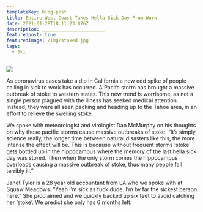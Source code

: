 ```yaml
---
templateKey: blog-post
title: Entire West Coast Takes Hella Sick Day From Work
date: 2021-01-28T18:11:23.076Z
description: _______________________
featuredpost: true
featuredimage: /img/stoked.jpg
tags:
  - Ski
---
```

![](/img/stoked.jpg)

As coronavirus cases take a dip in California a new odd spike of people calling in sick to work has occurred. A Pacifc storm has brought a massive outbreak of stoke to western states. This new trend is worrisome, as not a single person plagued with the illness has seeked medical attention. Instead, they were all seen packing and heading up to the Tahoe area, in an effort to relieve the swelling stoke.



We spoke with meteorologist and virologist Dan McMurphy on his thoughts on why these pacific storms cause massive outbreaks of stoke. “It’s simply science really, the longer time between natural disasters like this, the more intense the effect will be. This is because without frequent storms ‘stoke’ gets bottled up in the hippocampus where the memory of the last hella sick day was stored. Then when the only storm comes the hippocampus overloads causing a massive outbreak of stoke, thus many people fall terribly ill.”



Janet Tyler is a 28 year old accountant from LA who we spoke with at Squaw Meadows. “Yeah I’m sick as fuck dude. I’m by far the sickest person here.” She proclaimed and we quickly backed up six feet to avoid catching her ‘stoke’. We predict she only has 6 months left.